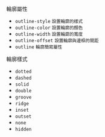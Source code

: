 輪廓屬性
- `outline-style` <small>設置輪廓的樣式</small>
- `outline-color` <small>設置輪廓的顏色</small>
- `outline-width` <small>設置輪廓的寬度</small>
- `outline-offset` <small>設置輪廓與邊框的間距</small>
- `outline` <small>輪廓簡寫屬性</small>

輪廓樣式
- `dotted`
- `dashed`
- `solid`
- `double`
- `groove`
- `ridge`
- `inset`
- `outset`
- `none`
- `hidden`